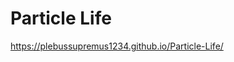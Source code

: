 # Particle Life

<a href="https://plebussupremus1234.github.io/Particle-Life/" target="_blank">https://plebussupremus1234.github.io/Particle-Life/</a>
